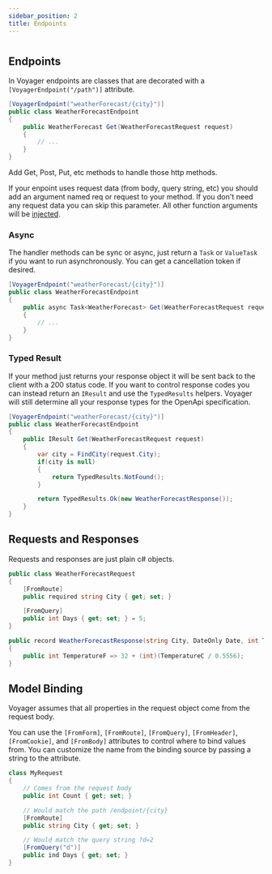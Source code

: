```yaml
---
sidebar_position: 2
title: Endpoints
---
```


#

## Endpoints

In Voyager endpoints are classes that are decorated with a `[VoyagerEndpoint("/path")]` attribute.

```cs
[VoyagerEndpoint("weatherForecast/{city}")]
public class WeatherForecastEndpoint
{
    public WeatherForecast Get(WeatherForecastRequest request)
    {
        // ...
    }
}
```

Add Get, Post, Put, etc methods to handle those http methods.

If your enpoint uses request data (from body, query string, etc) you should add an argument named req or request to your method. If you don't need any request data you can skip this parameter. All other function arguments will be [injected](dependency-injection).

### Async

The handler methods can be sync or async, just return a `Task` or `ValueTask` if you want to run asynchronously. You can get a cancellation token if desired.

```cs
[VoyagerEndpoint("weatherForecast/{city}")]
public class WeatherForecastEndpoint
{
    public async Task<WeatherForecast> Get(WeatherForecastRequest request, CancellationToken cancellationToken)
    {
        // ...
    }
}
```

### Typed Result

If your method just returns your response object it will be sent back to the client with a 200 status code. If you want to control response codes you can instead return an `IResult` and use the `TypedResults` helpers. Voyager will still determine all your response types for the OpenApi specification.

```cs
[VoyagerEndpoint("weatherForecast/{city}")]
public class WeatherForecastEndpoint
{
    public IResult Get(WeatherForecastRequest request)
    {
        var city = FindCity(request.City);
        if(city is null)
        {
            return TypedResults.NotFound();
        }

        return TypedResults.Ok(new WeatherForecastResponse());
    }
}
```

## Requests and Responses

Requests and responses are just plain c# objects.

```cs
public class WeatherForecastRequest
{
    [FromRoute]
    public required string City { get; set; }

    [FromQuery]
    public int Days { get; set; } = 5;
}

public record WeatherForecastResponse(string City, DateOnly Date, int TemperatureC, string? Summary)
{
    public int TemperatureF => 32 + (int)(TemperatureC / 0.5556);
}
```

## Model Binding

Voyager assumes that all properties in the request object come from the request body.

You can use the `[FromForm]`, `[FromRoute]`, `[FromQuery]`, `[FromHeader]`, `[FromCookie]`, and `[FromBody]` attributes to control where to bind values from. You can customize the name from the binding source by passing a string to the attribute.

```cs
class MyRequest
{
    // Comes from the request body
    public int Count { get; set; }

    // Would match the path /endpoint/{city}
    [FromRoute]
    public string City { get; set; }

    // Would match the query string ?d=2
    [FromQuery("d")]
    public ind Days { get; set; }
}
```
